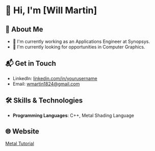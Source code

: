 # 👋 Hi, I'm [Will Martin]

## 🌱 About Me

- 🔭 I'm currently working as an Applications Engineer at Synopsys.
- 🌱 I'm currently looking for opportunities in Computer Graphics.

## 📬 Get in Touch

- LinkedIn: [linkedin.com/in/yourusername](https://linkedin.com/in/yourusername)
- Email: wmartin1824@gmail.com

## 🛠️ Skills & Technologies

- **Programming Languages**: C++, Metal Shading Language

## 🌐 Website

[Metal Tutorial](https://www.metaltutorial.com)
